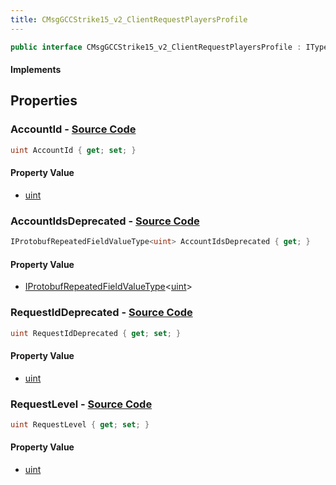 ```yaml
---
title: CMsgGCCStrike15_v2_ClientRequestPlayersProfile
---
```


```csharp
public interface CMsgGCCStrike15_v2_ClientRequestPlayersProfile : ITypedProtobuf<CMsgGCCStrike15_v2_ClientRequestPlayersProfile>, INativeHandle
```

#### Implements

## Properties

### **AccountId** - [Source Code](https://github.com/swiftly-solution/swiftlys2/blob/main/managed/src/SwiftlyS2.Generated/Protobufs/Interfaces/CMsgGCCStrike15_v2_ClientRequestPlayersProfile.cs#L19)

```csharp
uint AccountId { get; set; }
```

#### Property Value

- [uint](https://learn.microsoft.com/dotnet/api/system.uint32)

### **AccountIdsDeprecated** - [Source Code](https://github.com/swiftly-solution/swiftlys2/blob/main/managed/src/SwiftlyS2.Generated/Protobufs/Interfaces/CMsgGCCStrike15_v2_ClientRequestPlayersProfile.cs#L16)

```csharp
IProtobufRepeatedFieldValueType<uint> AccountIdsDeprecated { get; }
```

#### Property Value

- [IProtobufRepeatedFieldValueType](/docs/api/shared/netmessages/iprotobufrepeatedfieldvaluetype-1)<[uint](https://learn.microsoft.com/dotnet/api/system.uint32)>

### **RequestIdDeprecated** - [Source Code](https://github.com/swiftly-solution/swiftlys2/blob/main/managed/src/SwiftlyS2.Generated/Protobufs/Interfaces/CMsgGCCStrike15_v2_ClientRequestPlayersProfile.cs#L13)

```csharp
uint RequestIdDeprecated { get; set; }
```

#### Property Value

- [uint](https://learn.microsoft.com/dotnet/api/system.uint32)

### **RequestLevel** - [Source Code](https://github.com/swiftly-solution/swiftlys2/blob/main/managed/src/SwiftlyS2.Generated/Protobufs/Interfaces/CMsgGCCStrike15_v2_ClientRequestPlayersProfile.cs#L22)

```csharp
uint RequestLevel { get; set; }
```

#### Property Value

- [uint](https://learn.microsoft.com/dotnet/api/system.uint32)

